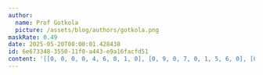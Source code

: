 ```yaml
---
author:
  name: Prof Gotkola
  picture: /assets/blog/authors/gotkola.png
maskRate: 0.49
date: 2025-05-20T08:00:01.428438
id: 6e673348-3550-11f0-a443-e9a16facfd51
content: '[[0, 0, 0, 0, 4, 6, 0, 1, 0], [0, 9, 0, 7, 0, 1, 5, 6, 0], [0, 0, 0, 0, 9, 0, 0, 8, 4], [0, 0, 1, 0, 0, 7, 8, 2, 0], [2, 6, 8, 5, 1, 0, 0, 0, 7], [0, 4, 7, 2, 6, 8, 1, 0, 0], [4, 0, 3, 0, 0, 2, 0, 5, 0], [0, 2, 9, 0, 5, 3, 4, 7, 0], [5, 8, 0, 1, 0, 0, 9, 3, 0]]'
---
```

